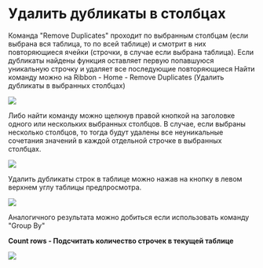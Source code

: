 

Удалить дубликаты в столбцах
============================

Команда "Remove Duplicates" проходит по выбранным столбцам (если выбрана
вся таблица, то по всей таблице) и смотрит в них повторяющиеся ячейки
(строчки, в случае если выбрана таблица). Если дубликаты найдены функция
оставляет первую попавшуюся уникальную строчку и удаляет все последующие
повторяющиеся Найти команду можно на Ribbon - Home - Remove Duplicates
(Удалить дубликаты в выбранных столбцах)



![](media/file55.png)



Либо найти команду можно щелкнув правой кнопкой на заголовке одного или
нескольких выбранных столбцов. В случае, если выбраны несколько
столбцов, то тогда будут удалены все неуникальные сочетания значений в
каждой отдельной строчке в выбранных столбцах.



![](media/file56.png)



Удалить дубликаты строк в таблице можно нажав на кнопку в левом верхнем
углу таблицы предпросмотра.



![](media/file57.png)



Аналогичного результата можно добиться если использовать команду "Group
By"

**Count rows - Подсчитать количество строчек в текущей таблице**



![](media/file58.png)





